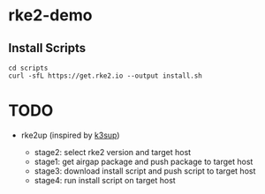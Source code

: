 # rke2-demo

## Install Scripts

```
cd scripts
curl -sfL https://get.rke2.io --output install.sh
```

# TODO

- rke2up (inspired by [k3sup](https://github.com/alexellis/k3sup))

    - stage2: select rke2 version and target host
    - stage1: get airgap package and push package to target host
    - stage3: download install script and push script to target host
    - stage4: run install script on target host

